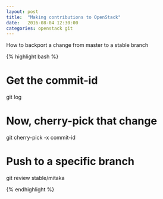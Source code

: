 ```yaml
---
layout: post
title:  "Making contributions to OpenStack"
date:   2016-08-04 12:30:00
categories: openstack git
---
```


How to backport a change from master to a stable branch

{% highlight bash %}

# Get the commit-id
git log

# Now, cherry-pick that change
git cherry-pick -x commit-id

# Push to a specific branch
git review stable/mitaka

{% endhighlight %}
